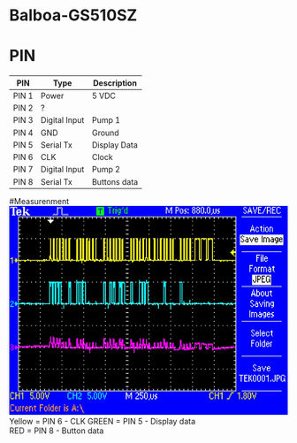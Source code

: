 # Balboa-GS510SZ

# PIN

| PIN           | Type            | Description   |
| ------------- | --------------  |-------------- |
| PIN 1         | Power           |  5 VDC        |
| PIN 2         | ?               |               |
| PIN 3         | Digital Input   |  Pump 1       |
| PIN 4         | GND             |  Ground       |
| PIN 5         | Serial Tx       |  Display Data |
| PIN 6         | CLK             |  Clock        |
| PIN 7         | Digital Input   |  Pump 2       |
| PIN 8         | Serial Tx       |  Buttons data |

#Measurenment 
<img src="https://github.com/MagnusPer/Balboa-GS510SZ/blob/main/measurements/PIN6-PIN5-PIN8.JPG" width="800">
Yellow = PIN 6 - CLK
GREEN  = PIN 5 - Display data  
RED    = PIN 8 - Button data 
